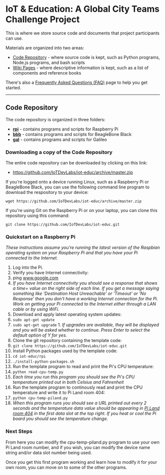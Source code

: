 # IoT & Education: A Global City Teams Challenge Project

This is where we store source code and documents that project participants can use.

Materials are organized into two areas:

* [Code Repository](https://github.com/IoTDevLabs/iot-educ) - where source code is kept, such as Python programs, Node.js programs, and bash scripts
* [Wiki Pages](https://github.com/IoTDevLabs/iot-educ/wiki) - where descriptive information is kept, such as a list of components and reference books

There's also a [Frequently Asked Questions (FAQ)](https://github.com/IoTDevLabs/iot-educ/wiki/Frequently-Asked-Questions-(FAQ)) page to help you get started.

---

## Code Repository

The code repository is organized in three folders:

* **[rpi](https://github.com/IoTDevLabs/iot-educ/tree/master/rpi)** - contains programs and scripts for Raspberry Pi
* **[bbb](https://github.com/IoTDevLabs/iot-educ/tree/master/bbb)** - contains programs and scripts for BeagleBone Black 
* **[gal](https://github.com/IoTDevLabs/iot-educ/tree/master/gal)** - contains programs and scripts for Galileo 

### Downloading a copy of the Code Repository

The entire code repository can be downloaded by clicking on this link:

* https://github.com/IoTDevLabs/iot-educ/archive/master.zip

If you're logged onto a device running Linux, such as a Raspberry Pi or BeagleBone Black, you can use the following command line program to download the respository to your device:

`wget https://github.com/IoTDevLabs/iot-educ/archive/master.zip`

If you're using Git on the Raspberry Pi or on your laptop, you can clone this repository using this command:

`git clone https://github.com/IoTDevLabs/iot-educ.git`

### Quickstart on a Raspberry Pi

*These instructions assume you're running the latest version of the Raspbian operating system on your Raspberry Pi and that you have your Pi connected to the Internet.*

1. Log into the Pi.
1. Verify you have Internet connectivity:
  1. ping www.google.com
  2. *If you have Internet connectivity you should see a response that shows a time= value on the right side of each line. If you get a message saying something like 'Destination Host Unreachable' or 'Timeout' or 'No Response' then you don't have a working Internet connection for the Pi. Work on getting your Pi connected to the Internet either through a LAN cable or by using WiFi.*
1. Download and apply latest operating system updates:
  1. `sudo apt-get update`
  2. `sudo apt-get upgrade`
    1. *If upgrades are available, they will be displayed and you will be asked whether to continue. Press Enter to select the default option of Y for yes.*
1. Clone the git repository containing the template code:
  1. `git clone https://github.com/IoTDevLabs/iot-educ.git`
1. Install Python packages used by the template code:
  1. `cd iot-educ/rpi`
  2. `./install-python-packages.sh`
1. Run the template program to read and print the Pi's CPU temperature:
  1. `python read-cpu-temp.py`
  2. *Each time you run this program you should see the Pi's CPU temperature printed out in both Celsius and Fahrenheit*
1. Run the template program to continously read and print the CPU temperature and write it to Pi Land room 404:
  1. `python cpu-temp-piland.py`
  2. *When this program runs you should see a URL printed out every 2 seconds and the temperature data value should be appearing in [Pi Land room 404](http://piland.socialdevices.io/404/display) in the first data slot at the top right. If you heat or cool the Pi board you should see the temperature change.*

### Next Steps

From here you can modify the cpu-temp-piland.py program to use your own Pi Land room number, and if you wish, you can modify the device name string and/or data slot number being used.

Once you get this first program working and learn how to modify it for your own room, you can move on to some of the other programs.
